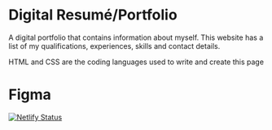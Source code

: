 # Digital Resumé/Portfolio

A digital portfolio that contains information about myself. This website has a list of my qualifications, experiences, skills and contact details.

HTML and CSS are the coding languages used to write and create this page
# Figma

<!-- The wire frame that represents the final result of the project:
https://www.figma.com/file/JmEAl56yIWGQMnDkAcoHLV/JARWIL102_FTC2301_ftcNwabisaGroup_JarreedWilliams_ITW9?node-id=0%3A1&t=lzfSfStRDgnOKTF2-1 -->
[![Netlify Status](https://api.netlify.com/api/v1/badges/3375ab65-bd29-4e1b-9fcb-38a41a0de668/deploy-status)](https://app.netlify.com/sites/preeminent-shortbread-219057/deploys)
